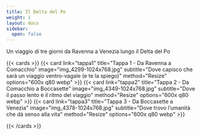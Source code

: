 ```yaml
---
title: Il Delta del Po
weight: 1
layout: docs
sidebar:
  open: false
---
```


Un viaggio di tre giorni da Ravenna a Venezia lungo il Delta del Po



{{< cards >}}
  {{< card link="tappa1" title="Tappa 1 - Da Ravenna a Comacchio" image="img_4299-1024x768.jpg" subtitle="Dove capisco che sarà un viaggio ventro-vagale (e te la spiego)" method="Resize" options="600x q80 webp" >}}
  {{< card link="tappa2" title="Tappa 2 - Da Comacchio a Boccasette" image="img_4349-1024x768.jpg" subtitle="Dove il passo lento è il ritmo del viaggio" method="Resize" options="600x q80 webp" >}}
  {{< card link="tappa3" title="Tappa 3 - Da Boccasette a Venezia" image="img_4378-1024x768.jpg" subtitle="Dove trovo l’umanità che dà senso alla vita" method="Resize" options="600x q80 webp" >}}
  
{{< /cards >}}